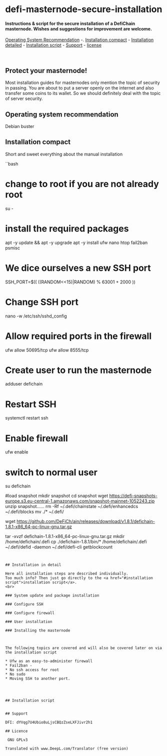 <h1 align="centre">
    <br>
        defi-masternode-secure-installation
    <br>
</h1>

<h4 align="centre">
    Instructions & script for the secure installation of a DefiChain masternode.
    Wishes and suggestions for improvement are welcome.
</h4>

<p align="centre">
  <a href="#OperatingSystemRecommendation">Operating System Recommendation</a> -.
  <a href="#Installation compact">Installation compact</a> -
  <a href="#Installation detailed">Installation detailed</a> -
  <a href="#Installation script">Installation script</a> -
  <a href="#Support">Support</a> -
  <a href="#license">license</a>
</p>

<br>

## Protect your masternode!

Most installation guides for masternodes only mention the topic of security in passing.
You are about to put a server openly on the internet and also transfer some coins to its wallet. So we should definitely deal with the topic of server security.

## Operating system recommendation

Debian buster

## Installation compact

Short and sweet everything about the manual installation

``bash
# change to root if you are not already root
su -
# install the required packages
apt -y update && apt -y upgrade
apt -y install ufw nano htop fail2ban psmisc

# We dice ourselves a new SSH port
SSH_PORT=$(( ((RANDOM<<15)|RANDOM) % 63001 + 2000 ))

# Change SSH port
nano -w /etc/ssh/sshd_config

# Allow required ports in the firewall
ufw allow 50695/tcp
ufw allow 8555/tcp

# Create user to run the masternode
adduser defichain

# Restart SSH
systemctl restart ssh

# Enable firewall
ufw enable

# switch to normal user 
su defichain

#load snapshot
mkdir snapshot
cd snapshot 
wget https://defi-snapshots-europe.s3.eu-central-1.amazonaws.com/snapshot-mainnet-1052243.zip
unzip snapshot......
rm -Rf ~/.defi/chainstate ~/.defi/enhancedcs ~/.defi/blocks
mv ./* ~/.defi/

wget https://github.com/DeFiCh/ain/releases/download/v1.8.1/defichain-1.8.1-x86_64-pc-linux-gnu.tar.gz

tar -xvzf defichain-1.8.1-x86_64-pc-linux-gnu.tar.gz
mkdir /home/defichain/.defi
cp ./defichain-1.8.1/bin/* /home/defichain/.defi
~/.defi/defid -daemon
~/.defi/defi-cli getblockcount 

```


## Installation in detail

Here all installation steps are described individually. 
Too much info? Then just go directly to the <a href="#installation script">installation script</a>.
<br>

### System update and package installation

### Configure SSH

### Configure firewall

### User installation

### Installing the masternode



The following topics are covered and will also be covered later on via the installation script

* Ufw as an easy-to-administer firewall
* Fail2ban - 
* No ssh access for root
* No sudo
* Moving SSH to another port.




## Installation script


## Support

DFI: dYVqg7U4Ubio8uLjsCBQzZseLXFJivr2h1

## Licence 

 GNU GPLv3 

Translated with www.DeepL.com/Translator (free version)